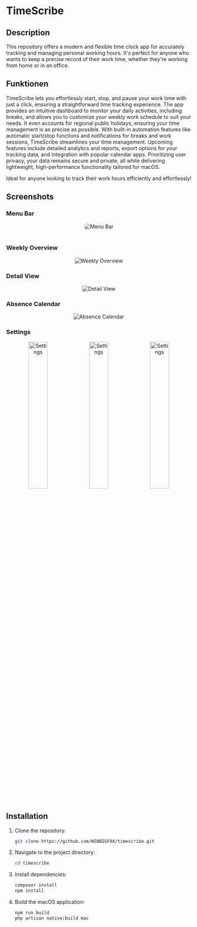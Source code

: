 # TimeScribe

## Description

This repository offers a modern and flexible time clock app for accurately tracking and managing personal working hours. It's perfect for anyone who wants to keep a precise record of their work time, whether they're working from home or in an office.

## Funktionen

TimeScribe lets you effortlessly start, stop, and pause your work time with just a click, ensuring a straightforward time tracking experience. The app provides an intuitive dashboard to monitor your daily activities, including breaks, and allows you to customize your weekly work schedule to suit your needs. It even accounts for regional public holidays, ensuring your time management is as precise as possible. With built-in automation features like automatic start/stop functions and notifications for breaks and work sessions, TimeScribe streamlines your time management. Upcoming features include detailed analytics and reports, export options for your tracking data, and integration with popular calendar apps. Prioritizing user privacy, your data remains secure and private, all while delivering lightweight, high-performance functionality tailored for macOS.

Ideal for anyone looking to track their work hours efficiently and effortlessly!

## Screenshots

### Menu Bar

<p align="center">
<picture >
  <source media="(prefers-color-scheme: dark)" srcset="https://github.com/WINBIGFOX/Stempeluhr/blob/main/.github/images/menubar.png?raw=true">
  <img style="border-radius: 10px; max-width: 380px" alt="Menu Bar" src="https://github.com/WINBIGFOX/Stempeluhr/blob/main/.github/images/menubarLight.png?raw=true">
</picture>
<br/>
<br/>
</p>

### Weekly Overview

<p align="center">
<picture>
  <source media="(prefers-color-scheme: dark)" srcset="https://github.com/WINBIGFOX/Stempeluhr/blob/main/.github/images/overview_en_dark.webp?raw=true">
  <img alt="Weekly Overview" src="https://github.com/WINBIGFOX/Stempeluhr/blob/main/.github/images/overview_en_light.webp?raw=true">
</picture>
</p>

### Detail View

<p align="center">
<picture >
  <source media="(prefers-color-scheme: dark)" srcset="https://github.com/WINBIGFOX/Stempeluhr/blob/main/.github/images/dayview_en_dark.webp?raw=true">
  <img alt="Detail View" src="https://github.com/WINBIGFOX/Stempeluhr/blob/main/.github/images/dayview_en_light.webp?raw=true">
</picture>
</p>

### Absence Calendar

<p align="center">
<picture >
  <source media="(prefers-color-scheme: dark)" srcset="https://github.com/WINBIGFOX/Stempeluhr/blob/main/.github/images/absences_en_dark.webp?raw=true">
  <img alt="Absence Calendar" src="https://github.com/WINBIGFOX/Stempeluhr/blob/main/.github/images/absences_en_light.webp?raw=true">
</picture>
</p>

### Settings

<p align="center">
<picture >
  <source media="(prefers-color-scheme: dark)" srcset="https://github.com/WINBIGFOX/Stempeluhr/blob/main/.github/images/settings1_en_dark.webp?raw=true">
  <img width="32%" alt="Settings" src="https://github.com/WINBIGFOX/Stempeluhr/blob/main/.github/images/settings1_en_light.webp?raw=true">
</picture>
<picture >
  <source media="(prefers-color-scheme: dark)" srcset="https://github.com/WINBIGFOX/Stempeluhr/blob/main/.github/images/settings2_en_dark.webp?raw=true">
  <img width="32%" alt="Settings" src="https://github.com/WINBIGFOX/Stempeluhr/blob/main/.github/images/settings2_en_light.webp?raw=true">
</picture>
<picture >
  <source media="(prefers-color-scheme: dark)" srcset="https://github.com/WINBIGFOX/Stempeluhr/blob/main/.github/images/settings3_en_dark.webp?raw=true">
  <img width="32%" alt="Settings" src="https://github.com/WINBIGFOX/Stempeluhr/blob/main/.github/images/settings3_en_light.webp?raw=true">
</picture>
</p>

## Installation

1. Clone the repository:
   ```bash
   git clone https://github.com/WINBIGFOX/timescribe.git
    ```
2. Navigate to the project directory:
   ```bash
   cd timescribe
    ```
3. Install dependencies:
   ```bash
   composer install
   npm install
    ```
4. Build the macOS application:
   ```bash
   npm run build
   php artisan native:build mac
    ```
